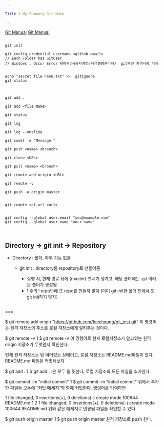 ```yaml
---

Title : My Summary Git Note

---
```


[Git Manual](https://heecheolman.tistory.com/55)
[Git Manual](https://sukvvon.tistory.com/43)


```

git init

git config credential.username <github email>
// Each Folder has GitUser
// Windows , Occur Error 제어판/사용자계정/자격증명관리자/  git관련 자격사항 삭제


echo "secret file name.txt" >> .gitignore 
git status



git add .

git add <file Name>

git status

git log 

git log --oneline

git comit -m "Message "

git push <name> <branch>

git clone <URL>

git pull <name> <branch>

git remote add origin <URL>

git remote -v

git push -u origin master


git remote set-url <url>


git config --global user.email "you@example.com"
git config --global user.name "your name"



```

## Directory → git init → Repository
* Directory : 폴더, 아무 기능 없음
  * git init : directory를 repository로 만들어줌

    * 실행 시, 현재 경로 뒤에 (master) 표시가 생기고, 해당 폴더에는 .git 이라는 폴더가 생성됨
    * ! 주의 ! repo안에 또 repo를 만들지 말자 (이미 git init한 폴더 안에서 또 git init하지 말자)

## 







===


	
$ git remote add origin "https://github.com/leechoong/git_test.git"
이 명령어는 원격 저장소의 주소를 로컬 저장소에게 알려주는 것이다.

$ git remote -v
1
$ git remote -v
이 명령어로 현재 로컬저장소가 알고있는 원격 origin 저장소가 무엇인지 확인한다.

현재 원격 저장소는 텅 비어있는 상태이고, 로컬 저장소는 README.md파일이 있다. README.md 파일을 커밋해보자

$ git add .
1
$ git add .
.은 모두 를 뜻한다. 로컬 저장소의 모든 파일을 추가한다.

$ git commit -m "initial commit"
1
$ git commit -m "initial commit"
위에서 추가한 파일들 모두에 “커밋 메세지”와 함께 커밋한다.
명령어를 입력하면

1 file changed, 0 insertions(+), 0 deletions(-)
create mode 100644 README.md
1
2
1 file changed, 0 insertions(+), 0 deletions(-)
create mode 100644 README.md
위와 같은 메세지로 변경될 파일을 확인할 수 있다.

$ git push origin master
1
$ git push origin master
원격 저장소로 push 한다.










